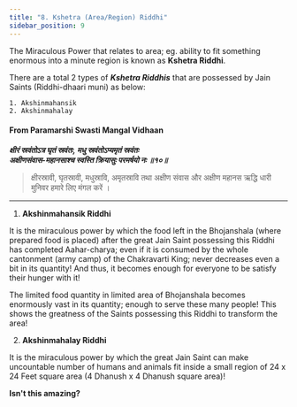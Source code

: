 ```yaml
---
title: "8. Kshetra (Area/Region) Riddhi"
sidebar_position: 9
---    
```


The Miraculous Power that relates to area; eg. ability to fit something enormous into a minute region is known as **Kshetra Riddhi**. 

There are a total 2 types of ***Kshetra Riddhis*** that are possessed by Jain Saints (Riddhi-dhaari muni) as below:  

    1. Akshinmahansik
    2. Akshinmahalay

#### From Paramarshi Swasti Mangal Vidhaan 

***क्षीरं स्रवंतोऽत्र घृतं स्रवंतः, मधु स्रवंतोऽप्यमृतं स्रवंतः*** <br/>
***अक्षीणसंवास-महानसाश्च स्वस्ति क्रियासुः परमर्षयो नः ॥१०॥*** <br/>

> क्षीरस्रावी, घृतस्रावी, मधुस्रावि, अमृतस्रावि तथा अक्षीण संवास और अक्षीण महानस ऋद्धि धारी मुनिवर हमारे लिए मंगल करें ।

---

1. **Akshinmahansik Riddhi**

It is the miraculous power by which the food left in the Bhojanshala (where prepared food is placed) after the great Jain Saint possessing this Riddhi has completed Aahar-charya; even if it is consumed by the whole cantonment (army camp) of the Chakravarti King; never decreases even a bit in its quantity! And thus, it becomes enough for everyone to be satisfy their hunger with it! 

The limited food quantity in limited area of Bhojanshala becomes enormously vast in its quantity; enough to serve these many people! This shows the greatness of the Saints possessing this Riddhi to transform the area!

2. **Akshinmahalay Riddhi**

It is the miraculous power by which the great Jain Saint can make uncountable number of humans and animals fit inside a small region of 24 x 24 Feet square area (4 Dhanush x 4 Dhanush square area)!

**Isn't this amazing?**